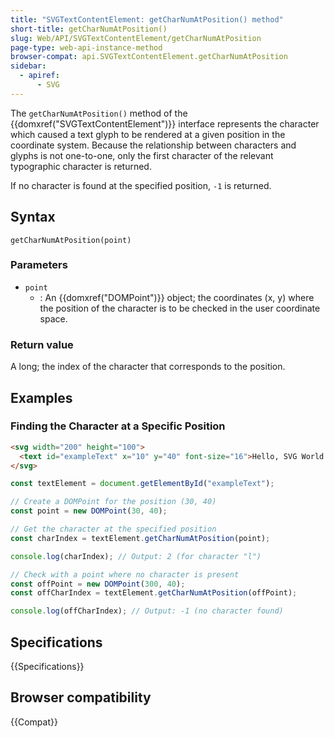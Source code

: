 ```yaml
---
title: "SVGTextContentElement: getCharNumAtPosition() method"
short-title: getCharNumAtPosition()
slug: Web/API/SVGTextContentElement/getCharNumAtPosition
page-type: web-api-instance-method
browser-compat: api.SVGTextContentElement.getCharNumAtPosition
sidebar:
  - apiref:
      - SVG
---
```


The `getCharNumAtPosition()` method of the {{domxref("SVGTextContentElement")}} interface represents the character which caused a text glyph to be rendered at a given position in the coordinate system. Because the relationship between characters and glyphs is not one-to-one, only the first character of the relevant typographic character is returned.

If no character is found at the specified position, `-1` is returned.

## Syntax

```js-nolint
getCharNumAtPosition(point)
```

### Parameters

- `point`
  - : An {{domxref("DOMPoint")}} object; the coordinates (x, y) where the position of the character is to be checked in the user coordinate space.

### Return value

A long; the index of the character that corresponds to the position.

## Examples

### Finding the Character at a Specific Position

```html
<svg width="200" height="100">
  <text id="exampleText" x="10" y="40" font-size="16">Hello, SVG World!</text>
</svg>
```

```js
const textElement = document.getElementById("exampleText");

// Create a DOMPoint for the position (30, 40)
const point = new DOMPoint(30, 40);

// Get the character at the specified position
const charIndex = textElement.getCharNumAtPosition(point);

console.log(charIndex); // Output: 2 (for character "l")

// Check with a point where no character is present
const offPoint = new DOMPoint(300, 40);
const offCharIndex = textElement.getCharNumAtPosition(offPoint);

console.log(offCharIndex); // Output: -1 (no character found)
```

## Specifications

{{Specifications}}

## Browser compatibility

{{Compat}}
